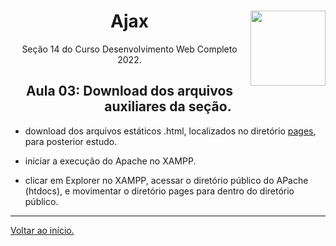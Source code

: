<div align="center">
<a href="https://github.com/monicaquintal" target="_blank"><img align="right" width="120px" src="https://res.cloudinary.com/practicaldev/image/fetch/s--eY5Y_t8t--/c_imagga_scale,f_auto,fl_progressive,h_420,q_auto,w_1000/https://cdn.artandlogic.com/wp-content/uploads/2000px-AJAX_logo_by_gengns.svg_.png" /></a>
<h1>Ajax</h1>
<p>Seção 14 do Curso Desenvolvimento Web Completo 2022.</p>
</div>

<div align="center">
<h2>Aula 03: Download dos arquivos auxiliares da seção.</h2>
</div>

- download dos arquivos estáticos .html, localizados no diretório [pages](../pages), para posterior estudo.

- iniciar a execução do Apache no XAMPP.

- clicar em Explorer no XAMPP, acessar o diretório público do APache (htdocs), e movimentar o diretório pages para dentro do diretório público.

---

[Voltar ao início.](https://github.com/monicaquintal/estudandoAjax)